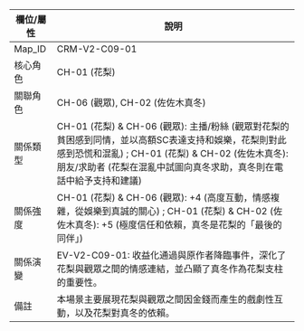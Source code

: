 | 欄位/屬性 | 說明 |
|---|---|
| Map_ID | CRM-V2-C09-01 |
| 核心角色 | CH-01 (花梨) |
| 關聯角色 | CH-06 (觀眾), CH-02 (佐佐木真冬) |
| 關係類型 | CH-01 (花梨) & CH-06 (觀眾): 主播/粉絲 (觀眾對花梨的貧困感到同情，並以高額SC表達支持和娛樂，花梨則對此感到恐慌和混亂) ; CH-01 (花梨) & CH-02 (佐佐木真冬): 朋友/求助者 (花梨在混亂中試圖向真冬求助，真冬則在電話中給予支持和建議) |
| 關係強度 | CH-01 (花梨) & CH-06 (觀眾): +4 (高度互動，情感複雜，從娛樂到真誠的關心) ; CH-01 (花梨) & CH-02 (佐佐木真冬): +5 (極度信任和依賴，真冬是花梨的「最後的同伴」) |
| 關係演變 | EV-V2-C09-01: 收益化通過與原作者降臨事件，深化了花梨與觀眾之間的情感連結，並凸顯了真冬作為花梨支柱的重要性。 |
| 備註 | 本場景主要展現花梨與觀眾之間因金錢而產生的戲劇性互動，以及花梨對真冬的依賴。 |

